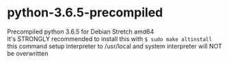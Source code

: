 # python-3.6.5-precompiled
Precompiled python 3.6.5 for Debian Stretch amd64   
It's STRONGLY recommended to install this with 
```$ sudo make altinstall ```
this command setup interpreter to /usr/local and system interpreter will NOT be overwritten
